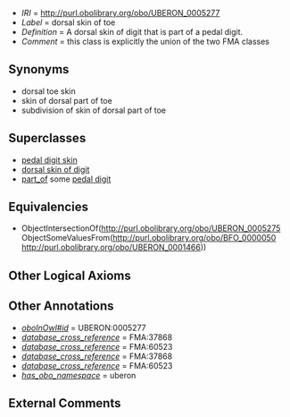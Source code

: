  * *IRI* = http://purl.obolibrary.org/obo/UBERON_0005277
 * *Label* = dorsal skin of toe
 * *Definition* = A dorsal skin of digit that is part of a pedal digit.
 * *Comment* = this class is explicitly the union of the two FMA classes

## Synonyms

 * dorsal toe skin
 * skin of dorsal part of toe
 * subdivision of skin of dorsal part of toe

## Superclasses

 * [pedal digit skin](../../UBERON/30/UBERON_0003530.md)
 * [dorsal skin of digit](../../UBERON/75/UBERON_0005275.md)
 * [part_of](../../BFO/50/BFO_0000050.md) some [pedal digit](../../UBERON/66/UBERON_0001466.md)

## Equivalencies

 * ObjectIntersectionOf(<http://purl.obolibrary.org/obo/UBERON_0005275> ObjectSomeValuesFrom(<http://purl.obolibrary.org/obo/BFO_0000050> <http://purl.obolibrary.org/obo/UBERON_0001466>))

## Other Logical Axioms


## Other Annotations

 * *[oboInOwl#id](../../id/oboInOwl#id.md)* = UBERON:0005277
 * *[database_cross_reference](../../ef/oboInOwl#hasDbXref.md)* = FMA:37868
 * *[database_cross_reference](../../ef/oboInOwl#hasDbXref.md)* = FMA:60523
 * *[database_cross_reference](../../ef/oboInOwl#hasDbXref.md)* = FMA:37868
 * *[database_cross_reference](../../ef/oboInOwl#hasDbXref.md)* = FMA:60523
 * *[has_obo_namespace](../../ce/oboInOwl#hasOBONamespace.md)* = uberon

## External Comments

